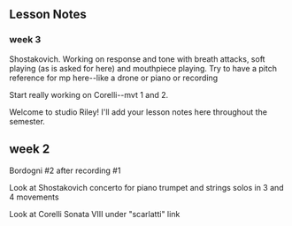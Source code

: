 ## Lesson Notes

### week 3

Shostakovich. Working on response and tone with breath attacks, soft playing (as is asked for here) and mouthpiece playing. Try to have a pitch reference for mp here--like a drone or piano or recording

Start really working on Corelli--mvt 1 and 2. 

Welcome to studio Riley! I'll add your lesson notes here throughout the semester.

## week 2

Bordogni #2 after recording #1

Look at Shostakovich concerto for piano trumpet and strings solos in 3 and 4 movements

Look at Corelli Sonata VIII under "scarlatti" link

